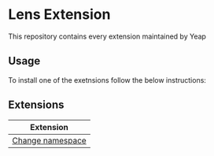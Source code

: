 # Lens Extension

This repository contains every extension maintained by Yeap

## Usage

To install one of the exetnsions follow the below instructions:

## Extensions

| Extension |
| ------ |
| [Change namespace](change-namespace/README.md) |
